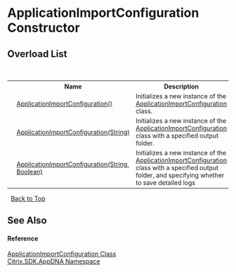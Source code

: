 # ApplicationImportConfiguration Constructor 
 


## Overload List
&nbsp;<table><tr><th></th><th>Name</th><th>Description</th></tr><tr><td>![Public method](media/pubmethod.gif "Public method")</td><td><a href="d611bdab-faff-17f6-84cd-404d033e10ec">ApplicationImportConfiguration()</a></td><td>
Initializes a new instance of the <a href="92c1ca97-a153-42c9-8116-c453cb77a007">ApplicationImportConfiguration</a> class.</td></tr><tr><td>![Public method](media/pubmethod.gif "Public method")</td><td><a href="ac8d2338-b47e-22d1-ed3b-116f669c542d">ApplicationImportConfiguration(String)</a></td><td>
Initializes a new instance of the <a href="92c1ca97-a153-42c9-8116-c453cb77a007">ApplicationImportConfiguration</a> class with a specified output folder.</td></tr><tr><td>![Public method](media/pubmethod.gif "Public method")</td><td><a href="e73885bc-6ab9-d92c-9c01-92fb872eafa4">ApplicationImportConfiguration(String, Boolean)</a></td><td>
Initializes a new instance of the <a href="92c1ca97-a153-42c9-8116-c453cb77a007">ApplicationImportConfiguration</a> class with a specified output folder, and specifying whether to save detailed logs</td></tr></table>&nbsp;
<a href="#applicationimportconfiguration-constructor">Back to Top</a>

## See Also


#### Reference
<a href="92c1ca97-a153-42c9-8116-c453cb77a007">ApplicationImportConfiguration Class</a><br /><a href="fe2d265b-410b-8b11-1eb4-a790e0b062bf">Citrix.SDK.AppDNA Namespace</a><br />